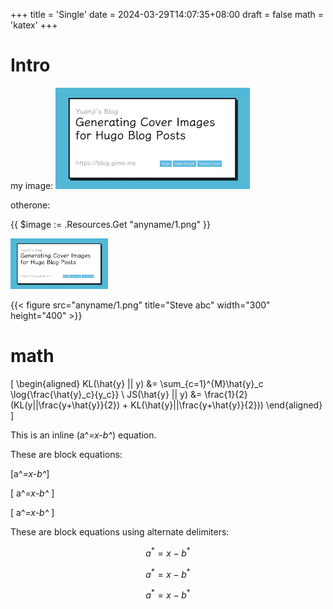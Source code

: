 +++
title = 'Single'
date = 2024-03-29T14:07:35+08:00
draft = false
math = 'katex'
+++


# Intro

my image:
![](anyname/1.png)

otherone:

{{ $image := .Resources.Get "anyname/1.png" }}

<img src="anyname/1.png" style="zoom:50%;" />

{{< figure src="anyname/1.png" title="Steve abc" width="300" height="400" >}}


# math

\[
\begin{aligned}
KL(\hat{y} || y) &= \sum_{c=1}^{M}\hat{y}_c \log{\frac{\hat{y}_c}{y_c}} \\
JS(\hat{y} || y) &= \frac{1}{2}(KL(y||\frac{y+\hat{y}}{2}) + KL(\hat{y}||\frac{y+\hat{y}}{2}))
\end{aligned}
\]




This is an inline \(a^*=x-b^*\) equation.

These are block equations:

\[a^*=x-b^*\]

\[ a^*=x-b^* \]

\[
a^*=x-b^*
\]

These are block equations using alternate delimiters:

$$a^*=x-b^*$$

$$ a^*=x-b^* $$

$$
a^*=x-b^*
$$
